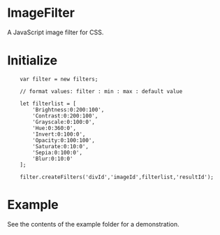 # ImageFilter

A JavaScript image filter for CSS.

# Initialize

```
	var filter = new filters; 
	
	// format values: filter : min : max : default value 
	
	let filterlist = [
		'Brightness:0:200:100',
		'Contrast:0:200:100',
		'Grayscale:0:100:0',
		'Hue:0:360:0',
		'Invert:0:100:0',
		'Opacity:0:100:100',
		'Saturate:0:10:0',
		'Sepia:0:100:0',
		'Blur:0:10:0'
	];

	filter.createFilters('divId','imageId',filterlist,'resultId');
  ```
  
  # Example
  
  See the contents of the example folder for a demonstration.
